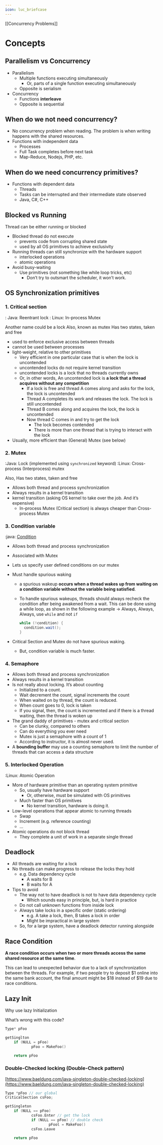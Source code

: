 ```yaml
---
icon: luc_briefcase
---
```

[[Concurrency Problems]]
# Concepts

## Parallelism vs Concurrency

- Parallelism
    - Multiple functions executing simultaneously
        - Or, parts of a single function executing simultaneously
    - Opposite is serialism
- Concurrency
    - Functions **interleave**
    - Opposite is sequential

## When do we not need concurrency?

- No concurrency problem when reading. The problem is when writing happens with the shared resources.
- Functions with independent data
    - Processes
    - Full Task completes before next task
    - Map-Reduce, Nodejs, PHP, etc.

## When do we need concurrency **primitives**?

- Functions with dependent data
    - Threads
    - Tasks can be interrupted and their intermediate state observed
    - Java, C#, C++

## Blocked vs Running

Thread can be either running or blocked

- Blocked thread do not execute
    - prevents code from corrupting shared state
    - used by all OS primitives to achieve exclusivity
- Running threads can still synchronize with the hardware support
    - interlocked operations
    - atomic operations
- Avoid busy-waiting
    - Use primitives (not something like while loop tricks, etc)
        - Don’t try to outsmart the scheduler, it won’t work.

## OS Synchronization primitives

### 1. Critical section
: Java: Reentrant lock
: Linux: In-process Mutex

Another name could be a lock
Also, known as mutex
Has two states, taken and free

- used to enforce exclusive access between threads
- cannot be used between processes
- light-weight, relative to other primitives
    - Very efficient in one particular case that is when the lock is uncontended
    - uncontended locks do not require kernel transition
    - uncontended locks is a lock that no threads currently owns
    - Or, in other words, An uncontended lock is **a lock that a thread acquires without any competition**
        - If a lock is free and thread A comes along and asks for the lock, the lock is uncontended
        - Thread A completes its work and releases the lock. The lock is still uncontended
        - Thread B comes along and acquires the lock, the lock is uncontended
        - Now thread C comes in and try to get the lock
            - The lock becomes contended
            - There is more than one thread that is trying to interact with the lock
- Usually, more efficient than (General) Mutex (see below)

### 2. Mutex
:Java: Lock (implemented using `synchronized` keyword)
:Linux: Cross-process (Interprocess) mutex

Also, Has two states, taken and free
- Allows both thread and process synchronization
- Always results in a kernel transition
- kernel transition (asking OS kernel to take over the job. And it’s expensive)
    - In-process Mutex (Critical section) is always cheaper than Cross-process Mutex

### 3. Condition variable
:java: [Condition](https://docs.oracle.com/javase/8/docs/api/java/util/concurrent/locks/Condition.html)

- Allows both thread and process synchronization
- Associated with Mutex
- Lets us specify user defined conditions on our mutex
- Must handle spurious waking
    - a spurious wakeup **occurs when a thread wakes up from waiting on a condition variable without the variable being satisfied**.
    - To handle spurious wakeups, threads should always recheck the condition after being awakened from a wait. This can be done using a while loop, as shown in the following example → Always, Always, Always, use `while` and not `if`
        
        ```java
        while (!condition) {
          condition.wait();
        }
        ```
        
- Critical Section and Mutex do not have spurious waking.
    - But, condition variable is much faster.

### 4. Semaphore

- Allows both thread and process synchronization
- Always results in a kernel transition
- Is not really about locking. It’s about counting
    - Initialized to a count.
    - Wait decrement the count, signal increments the count
    - When waited on by thread, the count is reduced.
    - When count goes to 0, lock is taken
    - If you signal, then, the count is incremented and if there is a thread waiting, then the thread is woken up
- The grand daddy of primitives - mutex and critical section
    - Can be clunky, compared to others
    - Can do everything you ever need
    - Mutex is just a semaphore with a count of 1
    - According to instructor, it is almost never used.
- A **bounding buffer** may use a counting semaphore to limit the number of threads that can access a data structure

### 5. Interlocked Operation
:Linux: Atomic Operation

- More of hardware primitive than an operating system primitive
    - So, usually have hardware support
        - Or, otherwise, must be simulated with OS primitives
    - Much faster than OS primitives
        - No kernel transition, hardware is doing it.
- Low-level operations that appear atomic to running threads
    - Swap
    - Increment (e.g. reference counting)
    - …
- Atomic operations do not block thread
    - They complete a unit of work in a separate single thread

## Deadlock

- All threads are waiting for a lock
- No threads can make progress to release the locks they hold
    - e.g. Data dependency cycle
        - A waits for B
        - B waits for A
- Tips to avoid
    - The way not to have deadlock is not to have data dependency cycle
        - Which sounds easy in principle, but, is hard in practice
    - Do not call unknown functions from inside lock
    - Always take locks in a specific order (static ordering)
        - e.g. A take a lock, then, B takes a lock in order
        - Might be impractical in large system
    - So, for a large system, have a deadlock detector running alongside

## Race Condition

**A race condition occurs when two or more threads access the same shared resource at the same time**.

This can lead to unexpected behavior due to a lack of synchronization between the threads. For example, if two people try to deposit $1 online into the same bank account, the final amount might be $18 instead of $19 due to race conditions.

## Lazy Init

Why use lazy Initialization

What’s wrong with this code?

```cpp
Type* pFoo

getSinglton
	if (NULL = pFoo)
			pFoo = MakeFoo()
			
	return pFoo
```

### Double-Checked locking (Double-Check pattern)

[https://www.baeldung.com/java-singleton-double-checked-locking](https://www.baeldung.com/java-singleton-double-checked-locking)

```cpp
Type *pFoo // our global
CriticalSection csFoo;

getSingleton
	if (NULL == pFoo)
			csFoo.Enter // get the lock
			if (NULL == pFoo) // double check
					pFool = MakeFoo()
			csFoo.Leave
			
	return pFoo
```



```folderv
```
